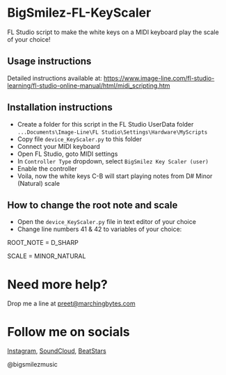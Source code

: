 # BigSmilez-FL-KeyScaler
FL Studio script to make the white keys on a MIDI keyboard play the scale of your choice!

## Usage instructions 
Detailed instructions available at: https://www.image-line.com/fl-studio-learning/fl-studio-online-manual/html/midi_scripting.htm

## Installation instructions
- Create a folder for this script in the FL Studio UserData folder `...Documents\Image-Line\FL Studio\Settings\Hardware\MyScripts`
- Copy file `device_KeyScaler.py` to this folder
- Connect your MIDI keyboard 
- Open FL Studio, goto MIDI settings
- In `Controller Type` dropdown, select `BigSmilez Key Scaler (user)`
- Enable the controller
- Voila, now the white keys C-B will start playing notes from D# Minor (Natural) scale

## How to change the root note and scale
- Open the `device_KeyScaler.py` file in text editor of your choice
- Change line numbers 41 & 42 to variables of your choice:

ROOT_NOTE = D_SHARP

SCALE = MINOR_NATURAL


# Need more help?
Drop me a line at preet@marchingbytes.com



# Follow me on socials
[Instagram](https://instagram.com/bigsmilezmusic), [SoundCloud](https://soundcloud.com/bigsmilezmusic), [BeatStars](https://www.beatstars.com/bigsmilezmusic/feed)

@bigsmilezmusic